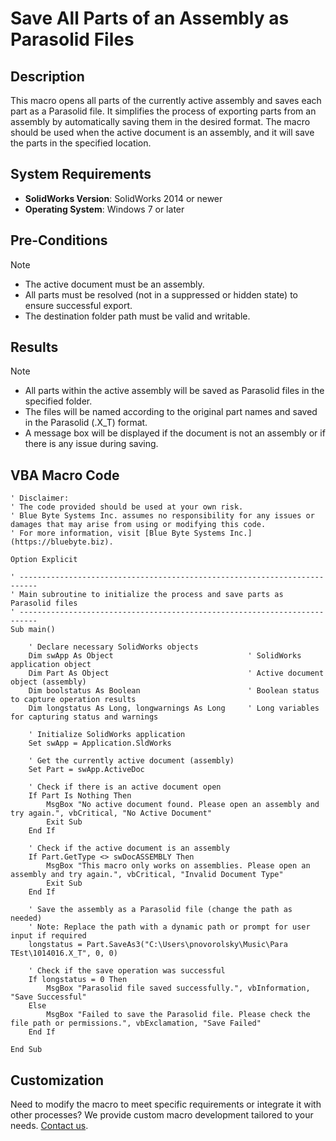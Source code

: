 # Save All Parts of an Assembly as Parasolid Files

## Description
This macro opens all parts of the currently active assembly and saves each part as a Parasolid file. It simplifies the process of exporting parts from an assembly by automatically saving them in the desired format. The macro should be used when the active document is an assembly, and it will save the parts in the specified location.

## System Requirements
- **SolidWorks Version**: SolidWorks 2014 or newer
- **Operating System**: Windows 7 or later

## Pre-Conditions
> [!NOTE]
> - The active document must be an assembly.
> - All parts must be resolved (not in a suppressed or hidden state) to ensure successful export.
> - The destination folder path must be valid and writable.

## Results
> [!NOTE]
> - All parts within the active assembly will be saved as Parasolid files in the specified folder.
> - The files will be named according to the original part names and saved in the Parasolid (.X_T) format.
> - A message box will be displayed if the document is not an assembly or if there is any issue during saving.

## VBA Macro Code

```vbnet
' Disclaimer:
' The code provided should be used at your own risk.  
' Blue Byte Systems Inc. assumes no responsibility for any issues or damages that may arise from using or modifying this code.  
' For more information, visit [Blue Byte Systems Inc.](https://bluebyte.biz).

Option Explicit

' --------------------------------------------------------------------------
' Main subroutine to initialize the process and save parts as Parasolid files
' --------------------------------------------------------------------------
Sub main()

    ' Declare necessary SolidWorks objects
    Dim swApp As Object                              ' SolidWorks application object
    Dim Part As Object                               ' Active document object (assembly)
    Dim boolstatus As Boolean                        ' Boolean status to capture operation results
    Dim longstatus As Long, longwarnings As Long     ' Long variables for capturing status and warnings

    ' Initialize SolidWorks application
    Set swApp = Application.SldWorks

    ' Get the currently active document (assembly)
    Set Part = swApp.ActiveDoc

    ' Check if there is an active document open
    If Part Is Nothing Then
        MsgBox "No active document found. Please open an assembly and try again.", vbCritical, "No Active Document"
        Exit Sub
    End If

    ' Check if the active document is an assembly
    If Part.GetType <> swDocASSEMBLY Then
        MsgBox "This macro only works on assemblies. Please open an assembly and try again.", vbCritical, "Invalid Document Type"
        Exit Sub
    End If

    ' Save the assembly as a Parasolid file (change the path as needed)
    ' Note: Replace the path with a dynamic path or prompt for user input if required
    longstatus = Part.SaveAs3("C:\Users\pnovorolsky\Music\Para TEst\1014016.X_T", 0, 0)

    ' Check if the save operation was successful
    If longstatus = 0 Then
        MsgBox "Parasolid file saved successfully.", vbInformation, "Save Successful"
    Else
        MsgBox "Failed to save the Parasolid file. Please check the file path or permissions.", vbExclamation, "Save Failed"
    End If

End Sub
```

## Customization
Need to modify the macro to meet specific requirements or integrate it with other processes? We provide custom macro development tailored to your needs. [Contact us](https://bluebyte.biz/contact).
